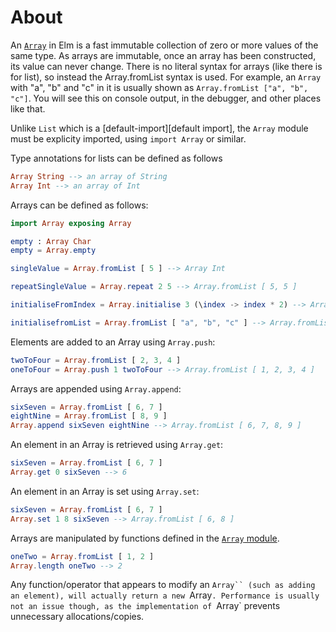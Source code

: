 # About

An [`Array`][array] in Elm is a fast immutable collection of zero or more values of the same type.
As arrays are immutable, once an array has been constructed, its value can never change.
There is no literal syntax for arrays (like there is for list), so instead the Array.fromList syntax is used.
For example, an `Array` with "a", "b" and "c" in it is usually shown as `Array.fromList ["a", "b", "c"]`.
You will see this on console output, in the debugger, and other places like that.

Unlike `List` which is a [default-import][default import], the `Array` module must be explicity imported, using `import Array` or similar.

Type annotations for lists can be defined as follows

```elm
Array String --> an array of String
Array Int --> an array of Int
```

Arrays can be defined as follows:

```elm
import Array exposing Array

empty : Array Char
empty = Array.empty

singleValue = Array.fromList [ 5 ] --> Array Int

repeatSingleValue = Array.repeat 2 5 --> Array.fromList [ 5, 5 ]

initialiseFromIndex = Array.initialise 3 (\index -> index * 2) --> Array.fromList [ 0, 2, 4 ]

initialisefromList = Array.fromList [ "a", "b", "c" ] --> Array.fromList [ "a", "b", "c" ]
```

Elements are added to an Array using `Array.push`:

```elm
twoToFour = Array.fromList [ 2, 3, 4 ]
oneToFour = Array.push 1 twoToFour --> Array.fromList [ 1, 2, 3, 4 ]
```

Arrays are appended using `Array.append`:

```elm
sixSeven = Array.fromList [ 6, 7 ]
eightNine = Array.fromList [ 8, 9 ]
Array.append sixSeven eightNine --> Array.fromList [ 6, 7, 8, 9 ]
```

An element in an Array is retrieved using `Array.get`:

```elm
sixSeven = Array.fromList [ 6, 7 ]    
Array.get 0 sixSeven --> 6
```

An element in an Array is set using `Array.set`:

```elm
sixSeven = Array.fromList [ 6, 7 ]    
Array.set 1 8 sixSeven --> Array.fromList [ 6, 8 ]
```

Arrays are manipulated by functions defined in the [`Array` module][array-module].

```elm
oneTwo = Array.fromList [ 1, 2 ]
Array.length oneTwo --> 2
```

Any function/operator that appears to modify an `Array`` (such as adding an element), will actually return a new `Array`.
Performance is usually not an issue though, as the implementation of `Array` prevents unnecessary allocations/copies.

[array]: https://elmprogramming.com/array.html
[array-module]: https://package.elm-lang.org/packages/elm/core/latest/Array
[default-imports]: https://github.com/elm/core#default-imports
